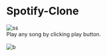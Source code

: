 # Spotify-Clone
![ss](https://github.com/aryankamboj610/Spotify-Clone/assets/98477408/0d93d9b0-a33a-40e5-ad82-2afb5823c299) <br>
Play any song by clicking play button. <br>
<br>
![b](https://github.com/aryankamboj610/Spotify-Clone/assets/98477408/186695fb-20a8-43e8-ab3b-711c96d134c0) 
